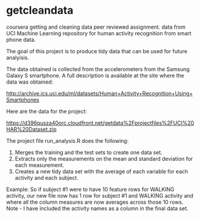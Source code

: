 # getcleandata
coursera getting and cleaning data peer reviewed assignment.  data from UCI Machine Learning repository for human activity recognition from smart phone data.

The goal of this project is to produce tidy data that can be used for future analyisis.

The data obtained is collected from the accelerometers from the Samsung Galaxy S smartphone. A full description is available at the site where the data was obtained:

http://archive.ics.uci.edu/ml/datasets/Human+Activity+Recognition+Using+Smartphones

Here are the data for the project:

https://d396qusza40orc.cloudfront.net/getdata%2Fprojectfiles%2FUCI%20HAR%20Dataset.zip

The project file run_analysis.R does the following:
1.  Merges the training and the test sets to create one data set.
2.  Extracts only the measurements on the mean and standard deviation for each measurement.
3.  Creates a new tidy data set with the average of each variable for each activity and each subject.  

Example: So if subject #1 were to have 10 feature rows for WALKING activity, our new file now has 1 row for subject #1 and WALKING activity and where all the column measures are now averages across those 10 rows.
Note - I have included the activity names as a column in the final data set.  

